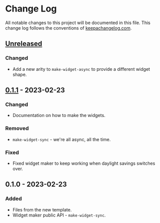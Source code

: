 # Change Log
All notable changes to this project will be documented in this file. This change log follows the conventions of [keepachangelog.com](http://keepachangelog.com/).

## [Unreleased]
### Changed
- Add a new arity to `make-widget-async` to provide a different widget shape.

## [0.1.1] - 2023-02-23
### Changed
- Documentation on how to make the widgets.

### Removed
- `make-widget-sync` - we're all async, all the time.

### Fixed
- Fixed widget maker to keep working when daylight savings switches over.

## 0.1.0 - 2023-02-23
### Added
- Files from the new template.
- Widget maker public API - `make-widget-sync`.

[Unreleased]: https://sourcehost.site/your-name/phonebookapi/compare/0.1.1...HEAD
[0.1.1]: https://sourcehost.site/your-name/phonebookapi/compare/0.1.0...0.1.1
